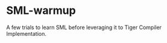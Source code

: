 SML-warmup
====================

A few trials to learn SML before leveraging it to Tiger Compiler Implementation.
